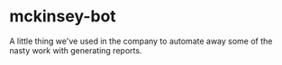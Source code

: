 # mckinsey-bot
A little thing we've used in the company to automate away some of the nasty work with generating reports.
